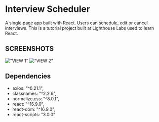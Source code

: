 # Interview Scheduler

A single page app built with React. Users can schedule, edit or cancel interviews.  This is a tutorial project built at Lighthouse Labs used to learn React.

## SCREENSHOTS

!["VIEW 1"](URL)
!["VIEW 2"](URL)

## Dependencies

- axios: "^0.21.1",
- classnames: "^2.2.6",
- normalize.css: "^8.0.1",
- react: "^16.9.0",
- react-dom: "^16.9.0",
- react-scripts: "3.0.0"

